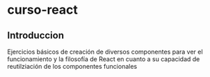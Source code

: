 # curso-react
## Introduccion
Ejercicios básicos de creación de diversos componentes para ver el funcionamiento y la filosofía de React en cuanto a su capacidad de reutilziación de los componentes funcionales
